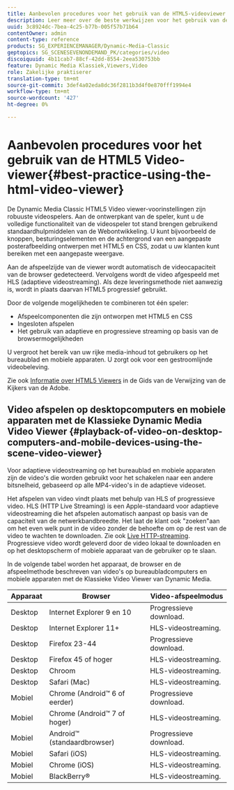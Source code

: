 ```yaml
---
title: Aanbevolen procedures voor het gebruik van de HTML5-videoviewer
description: Leer meer over de beste werkwijzen voor het gebruik van de HTML5-videoviewer.
uuid: 3c8924dc-7bea-4c25-b77b-005f57b71b64
contentOwner: admin
content-type: reference
products: SG_EXPERIENCEMANAGER/Dynamic-Media-Classic
geptopics: SG_SCENESEVENONDEMAND_PK/categories/video
discoiquuid: 4b11cab7-88cf-42dd-8554-2eea530753bb
feature: Dynamic Media Klassiek,Viewers,Video
role: Zakelijke praktiserer
translation-type: tm+mt
source-git-commit: 3def4a02eda8dc36f2811b3d4f0e870fff1994e4
workflow-type: tm+mt
source-wordcount: '427'
ht-degree: 0%

---
```



# Aanbevolen procedures voor het gebruik van de HTML5 Video-viewer{#best-practice-using-the-html-video-viewer}

De Dynamic Media Classic HTML5 Video viewer-voorinstellingen zijn robuuste videospelers. Aan de ontwerpkant van de speler, kunt u de volledige functionaliteit van de videospeler tot stand brengen gebruikend standaardhulpmiddelen van de Webontwikkeling. U kunt bijvoorbeeld de knoppen, besturingselementen en de achtergrond van een aangepaste posterafbeelding ontwerpen met HTML5 en CSS, zodat u uw klanten kunt bereiken met een aangepaste weergave.

Aan de afspeelzijde van de viewer wordt automatisch de videocapaciteit van de browser gedetecteerd. Vervolgens wordt de video afgespeeld met HLS (adaptieve videostreaming). Als deze leveringsmethode niet aanwezig is, wordt in plaats daarvan HTML5 progressief gebruikt.

Door de volgende mogelijkheden te combineren tot één speler:

* Afspeelcomponenten die zijn ontworpen met HTML5 en CSS
* Ingesloten afspelen
* Het gebruik van adaptieve en progressieve streaming op basis van de browsermogelijkheden

U vergroot het bereik van uw rijke media-inhoud tot gebruikers op het bureaublad en mobiele apparaten. U zorgt ook voor een gestroomlijnde videobeleving.

Zie ook [Informatie over HTML5 Viewers](https://experienceleague.adobe.com/docs/dynamic-media-developer-resources/library/viewers-for-aem-assets-only/c-html5-aem-asset-viewers.html?lang=en#viewers-for-aem-assets-only) in de Gids van de Verwijzing van de Kijkers van de Adobe.

## Video afspelen op desktopcomputers en mobiele apparaten met de Klassieke Dynamic Media Video Viewer {#playback-of-video-on-desktop-computers-and-mobile-devices-using-the-scene-video-viewer}

Voor adaptieve videostreaming op het bureaublad en mobiele apparaten zijn de video&#39;s die worden gebruikt voor het schakelen naar een andere bitsnelheid, gebaseerd op alle MP4-video&#39;s in de adaptieve videoset.

Het afspelen van video vindt plaats met behulp van HLS of progressieve video. HLS (HTTP Live Streaming) is een Apple-standaard voor adaptieve videostreaming die het afspelen automatisch aanpast op basis van de capaciteit van de netwerkbandbreedte. Het laat de klant ook &quot;zoeken&quot;aan om het even welk punt in de video zonder de behoefte om op de rest van de video te wachten te downloaden. Zie ook [Live HTTP-streaming](https://developer.apple.com/streaming/). Progressieve video wordt geleverd door de video lokaal te downloaden en op het desktopscherm of mobiele apparaat van de gebruiker op te slaan.

In de volgende tabel worden het apparaat, de browser en de afspeelmethode beschreven van video&#39;s op bureaubladcomputers en mobiele apparaten met de Klassieke Video Viewer van Dynamic Media.

| Apparaat | Browser | Video-afspeelmodus |
|--- |--- |--- |
| Desktop | Internet Explorer 9 en 10 | Progressieve download. |
| Desktop | Internet Explorer 11+ | HLS-videostreaming. |
| Desktop | Firefox 23-44 | Progressieve download. |
| Desktop | Firefox 45 of hoger | HLS-videostreaming. |
| Desktop | Chroom | HLS-videostreaming. |
| Desktop | Safari (Mac) | HLS-videostreaming. |
| Mobiel | Chrome (Android™ 6 of eerder) | Progressieve download. |
| Mobiel | Chrome (Android™ 7 of hoger) | HLS-videostreaming. |
| Mobiel | Android™ (standaardbrowser) | Progressieve download. |
| Mobiel | Safari (iOS) | HLS-videostreaming. |
| Mobiel | Chrome (iOS) | HLS-videostreaming. |
| Mobiel | BlackBerry® | HLS-videostreaming. |
